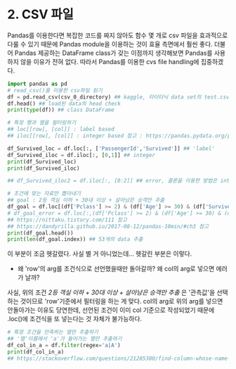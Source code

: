 # 2. CSV 파일 
Pandas를 이용한다면 복잡한 코드를 짜지 않아도 함수 몇 개로 csv 파일을 효과적으로 다룰 수 있기 때문에 Pandas module을 이용하는 것이 효율 측면에서 훨씬 좋다.
더불어 Pandas 제공하는 DataFrame class가 갖는 이점까지 생각해보면 Pandas를 사용하지 않을 이유가 전혀 없다. 따라서 Pandas를 이용한 cvs file handling에 집중하겠다. 

```python
import pandas as pd
# read_csv()를 이용한 csv파일 읽기
df = pd.read_csv(csv_0_directory) ## kaggle, 타이타닉 data set의 test.csv를 이용했다. 
df.head() ## load된 data의 head check
print(type(df)) ## class DataFrame

# 특정 행과 열을 필터링하기
## loc[[row], [col]] : label based
## iloc[[row], [col]] : integer based 참고 : https://pandas.pydata.org/pandas-docs/stable/reference/api/pandas.DataFrame.iloc.html

df_Survived_loc = df.loc[:, ['PassengerId','Survived']] ## 'label'
df_Survived_iloc = df.iloc[:, [0,1]] ## integer
print(df_Survived_loc)
print(df_Survived_iloc)

## df_Survived_iloc2 = df.iloc[:, [0:2]] ## error, 콜론을 이용한 방법은 interger based가 아님. 

# 조건에 맞는 자료만 뽑아내기
## goal : 2등 객실 이하 + 30대 이상 + 살아남은 승객만 추출
df_goal = df.loc[(df['Pclass'] >= 2) & (df['Age'] >= 30) & (df['Survived'] == 1), :]
# df_goal_error = df.loc[:,(df['Pclass'] >= 2) & (df['Age'] >= 30) & (df['Survived'] == 1)]
## https://nittaku.tistory.com/111 참고
## https://dandyrilla.github.io/2017-08-12/pandas-10min/#ch3 참고
print(df_goal.head())
print(len(df_goal.index)) ## 53개의 data 추출
```
이 부분이 조금 헷갈렸다. 사실 별 거 아니었는데... 헷갈린 부분은 이렇다.

- 왜 'row'의 arg를 조건식으로 선언했을때만 돌아갈까? 왜 col의 arg로 넣으면 에러가 날까?

사실, 위의 조건 _2등 객실 이하 + 30대 이상 + 살아남은 승객만 추출_ 은 '관측값'을 선택하는 것이므로 'row'기준에서 필터링을 하는 게 맞다. col의 arg로 위의 arg를 넣으면 안돌아가는 이유도 당연한데, 선언된 조건이 이미 col 기준으로 작성되었기 때문에 .loc()에 조건식을 또 넣는다는 것 자체가 불가능하다. 
```python
# 특정 조건을 만족하는 열만 추출하기
## '열'이름에서 'a'가 들어가는 열만 추출하기
df_col_in_a = df.filter(regex='a|A')
print(df_col_in_a) 
## https://stackoverflow.com/questions/21285380/find-column-whose-name-contains-a-specific-string
```
